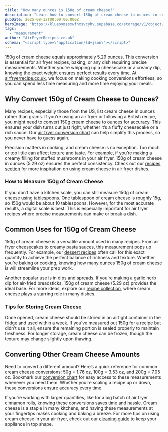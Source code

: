 ```yaml
---
title: "How many ounces is 150g of cream cheese?"
description: "Learn how to convert 150g of cream cheese to ounces in seconds. Perfect for air fryer recipes and precise baking measurements."
pubDate: 2025-08-12T00:00:00.000Z
heroImage: "https://klueoymssxwfnxsvcyhv.supabase.co/storage/v1/object/public/md/150g-cream-cheese-to-ounces-327f3115.webp"
tags:
  - "measurement"
author: "AirFryerRecipes.co.uk"
schema: "<script type=\"application/ld+json\"></script>"
---
```


<p>150g of cream cheese equals approximately 5.29 ounces. This conversion is essential for air fryer recipes, baking, or any dish requiring precise measurements. Whether you’re whipping up a cheesecake or a creamy dip, knowing the exact weight ensures perfect results every time. At <a href=https://www.airfryerrecipe.co.uk>airfryerrecipe.co.uk</a>, we focus on making cooking conversions effortless, so you can spend less time measuring and more time enjoying your meals.</p>  

<h2>Why Convert 150g of Cream Cheese to Ounces?</h2>  
<p>Many recipes, especially those from the US, list cream cheese in ounces rather than grams. If you’re using an air fryer or following a British recipe, you might need to convert 150g cream cheese to ounces for accuracy. This ensures your dish turns out just right, whether it’s a fluffy cheesecake or a rich sauce. Our <a href=https://www.airfryerrecipe.co.uk/air-fryer-conversion-chart>air fryer conversion chart</a> can help simplify this process, so you never have to guess again.</p>  

<p>Precision matters in cooking, and cream cheese is no exception. Too much or too little can affect texture and taste. For example, if you’re making a creamy filling for stuffed mushrooms in your air fryer, 150g of cream cheese in ounces (5.29 oz) ensures the perfect consistency. Check out our <a href=https://www.airfryerrecipe.co.uk/recipes>recipes section</a> for more inspiration on using cream cheese in air fryer dishes.</p>  

<h3>How to Measure 150g of Cream Cheese</h3>  
<p>If you don’t have a kitchen scale, you can still measure 150g of cream cheese using tablespoons. One tablespoon of cream cheese is roughly 15g, so 150g would be about 10 tablespoons. However, for the most accurate results, a digital scale is best. This is especially important for air fryer recipes where precise measurements can make or break a dish.</p>  

<h2>Common Uses for 150g of Cream Cheese</h2>  
<p>150g of cream cheese is a versatile amount used in many recipes. From air fryer cheesecakes to creamy pasta sauces, this measurement pops up frequently. For example, our <a href=https://www.airfryerrecipe.co.uk/recipe-category/dessert>dessert recipes</a> often call for this exact quantity to achieve the perfect balance of richness and texture. Whether you’re baking or cooking, knowing how many ounces 150g of cream cheese is will streamline your prep work.</p>  

<p>Another popular use is in dips and spreads. If you’re making a garlic herb dip for air-fried breadsticks, 150g of cream cheese (5.29 oz) provides the ideal base. For more ideas, explore our <a href=https://www.airfryerrecipe.co.uk/recipes>recipe collection</a>, where cream cheese plays a starring role in many dishes.</p>  

<h3>Tips for Storing Cream Cheese</h3>  
<p>Once opened, cream cheese should be stored in an airtight container in the fridge and used within a week. If you’ve measured out 150g for a recipe but didn’t use it all, ensure the remaining portion is sealed properly to maintain freshness. For longer storage, cream cheese can be frozen, though the texture may change slightly upon thawing.</p>  

<h2>Converting Other Cream Cheese Amounts</h2>  
<p>Need to convert a different amount? Here’s a quick reference for common cream cheese conversions: 50g = 1.76 oz, 100g = 3.53 oz, and 200g = 7.05 oz. Bookmark our <a href=https://www.airfryerrecipe.co.uk/air-fryer-conversion-chart>conversion chart</a> for easy access to these measurements whenever you need them. Whether you’re scaling a recipe up or down, these conversions ensure accuracy every time.</p>  

<p>If you’re working with larger quantities, like for a big batch of air fryer cinnamon rolls, knowing these conversions saves time and hassle. Cream cheese is a staple in many kitchens, and having these measurements at your fingertips makes cooking and baking a breeze. For more tips on using cream cheese in your air fryer, check out our <a href=https://www.airfryerrecipe.co.uk/air-fryer-cleaner>cleaning guide</a> to keep your appliance in top shape.</p>